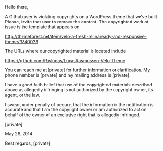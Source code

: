Hello there,

A Github user is violating copyrights on a WordPress theme that we’ve built. Please, invite that user to remove the content.
The copyrighted work at issue is the template that appears on 

http://themeforest.net/item/velo-a-fresh-retinaready-and-responsive-theme/3840036

The URLs where our copyrighted material is located include 

https://github.com/Raslucas/LucasRasmussen-Velo-Theme

You can reach me at [private] for further information or clarification. My phone number is [private] and my mailing address is [private].

I have a good faith belief that use of the copyrighted materials described above as allegedly infringing is not authorized by the copyright owner, its agent, or the law.

I swear, under penalty of perjury, that the information in the notification is accurate and that I am the copyright owner or am authorized to act on behalf of the owner of an exclusive right that is allegedly infringed.

[private]

May 28, 2014

Best regards,
[private]
